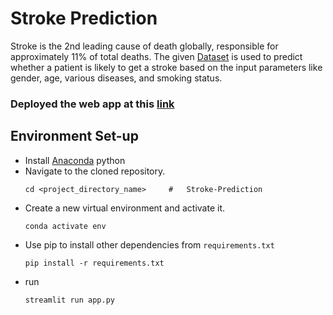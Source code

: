 # Stroke Prediction
Stroke is the 2nd leading cause of death globally, responsible for approximately 11% of
total deaths. The given <a href="https://docs.google.com/spreadsheets/d/e/2PACX-1vQBkbBa7swoXVRNgWzDQDhAFZDp_MvcAPusdQkE7y_FcFVx0SjCvXY8uIbzmsbX6hvOWXL1AjLjzjDq/pub?output=csv">Dataset<a> is used to predict whether a patient is likely to get a
stroke based on the input parameters like gender, age, various diseases, and smoking
status.

<h3> Deployed the web app at this <a href = "https://share.streamlit.io/shrut26/stroke-prediction/main/app.py">link</a></h3>
<h2>Environment Set-up</h2>

  - Install [Anaconda](https://www.anaconda.com/products/distribution) python
  - Navigate to the cloned repository.
    ```
    cd <project_directory_name>     #   Stroke-Prediction
    ```
  - Create a new virtual environment and activate it.
    ```
    conda activate env
    ```
  - Use pip to install other dependencies from `requirements.txt`
    ```
    pip install -r requirements.txt
    ```
  - run
    ```
    streamlit run app.py
    ```
